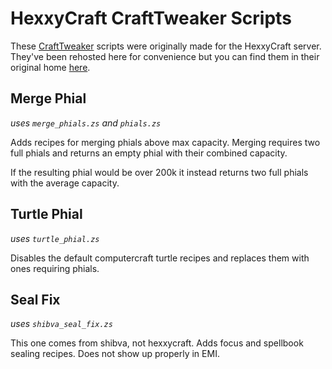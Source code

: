 # HexxyCraft CraftTweaker Scripts

These [CraftTweaker](https://modrinth.com/mod/crafttweaker) scripts were originally made for the HexxyCraft server. They've been rehosted here for convenience but you can find them in their original home [here](https://github.com/HexxyCraft/modpack/tree/13ff7938c02066e30644153c03eb80011247cfb6/scripts).

## Merge Phial

_uses `merge_phials.zs` and `phials.zs`_

Adds recipes for merging phials above max capacity. Merging requires two full phials and returns an empty phial with their combined capacity.

If the resulting phial would be over 200k it instead returns two full phials with the average capacity.

## Turtle Phial

_uses `turtle_phial.zs`_

Disables the default computercraft turtle recipes and replaces them with ones requiring phials. 

## Seal Fix

_uses `shibva_seal_fix.zs`_

This one comes from shibva, not hexxycraft. Adds focus and spellbook sealing recipes. Does not show up properly in EMI.